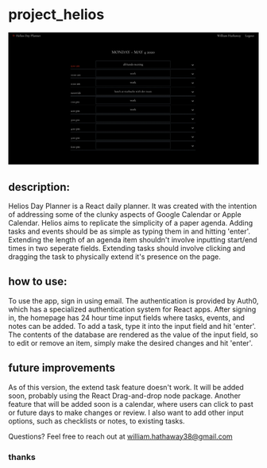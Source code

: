 # project_helios

![helios-day-image](https://github.com/willhathaway/project_helios/blob/master/Screen%20Shot%202020-05-04%20at%209.44.25%20AM.png)

## description:

Helios Day Planner is a React daily planner. It was created with the intention of addressing some of the clunky aspects of Google Calendar or Apple Calendar. Helios aims to replicate the simplicity of a paper agenda. Adding tasks and events should be as simple as typing them in and hitting 'enter'. Extending the length of an agenda item shouldn't involve inputting start/end times in two seperate fields. Extending tasks should involve clicking and dragging the task to physically extend it's presence on the page.

## how to use:

To use the app, sign in using email. The authentication is provided by Auth0, which has a specialized authentication system for React apps. After signing in, the homepage has 24 hour time input fields where tasks, events, and notes can be added. To add a task, type it into the input field and hit 'enter'. The contents of the database are rendered as the value of the input field, so to edit or remove an item, simply make the desired changes and hit 'enter'.

## future improvements

As of this version, the extend task feature doesn't work. It will be added soon, probably using the React Drag-and-drop node package. Another feature that will be added soon is a calendar, where users can click to past or future days to make changes or review. 
I also want to add other input options, such as checklists or notes, to existing tasks.

Questions? Feel free to reach out at <a mailto="william.hathaway38@gmail.com">william.hathaway38@gmail.com</a>

### thanks
